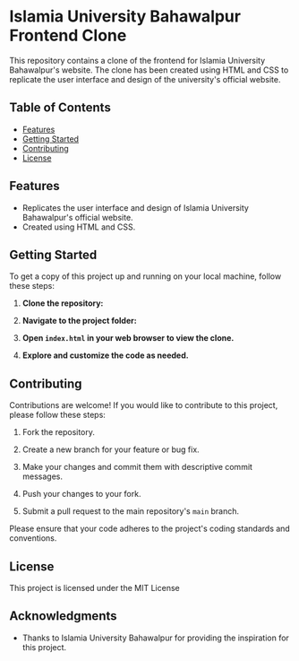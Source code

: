 # Islamia University Bahawalpur Frontend Clone

This repository contains a clone of the frontend for Islamia University Bahawalpur's website. The clone has been created using HTML and CSS to replicate the user interface and design of the university's official website.

## Table of Contents

- [Features](#features)
- [Getting Started](#getting-started)
- [Contributing](#contributing)
- [License](#license)

## Features

- Replicates the user interface and design of Islamia University Bahawalpur's official website.
- Created using HTML and CSS.

## Getting Started

To get a copy of this project up and running on your local machine, follow these steps:

1. **Clone the repository:**

2. **Navigate to the project folder:**


3. **Open `index.html` in your web browser to view the clone.**


4. **Explore and customize the code as needed.**

## Contributing

Contributions are welcome! If you would like to contribute to this project, please follow these steps:

1. Fork the repository.

2. Create a new branch for your feature or bug fix.

3. Make your changes and commit them with descriptive commit messages.

4. Push your changes to your fork.

5. Submit a pull request to the main repository's `main` branch.

Please ensure that your code adheres to the project's coding standards and conventions.

## License

This project is licensed under the MIT License 

## Acknowledgments

- Thanks to Islamia University Bahawalpur for providing the inspiration for this project.
